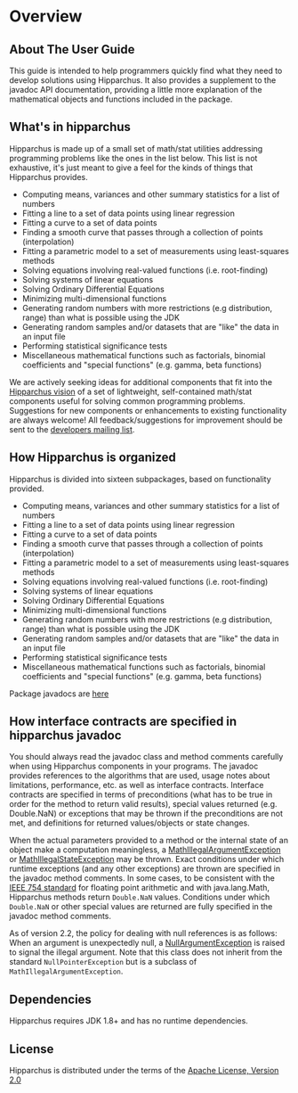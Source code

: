 <!--
 Licensed to the Hipparchus project under one or more
 contributor license agreements.  See the NOTICE file distributed with
 this work for additional information regarding copyright ownership.
 The Hipparchus project licenses this file to You under the Apache License, Version 2.0
 (the "License"); you may not use this file except in compliance with
 the License.  You may obtain a copy of the License at

      http://www.apache.org/licenses/LICENSE-2.0

 Unless required by applicable law or agreed to in writing, software
 distributed under the License is distributed on an "AS IS" BASIS,
 WITHOUT WARRANTIES OR CONDITIONS OF ANY KIND, either express or implied.
 See the License for the specific language governing permissions and
 limitations under the License.
-->
# Overview

## About The User Guide
This guide is intended to help programmers quickly find what they need to develop
solutions using Hipparchus.  It also provides a supplement to the javadoc API documentation,
providing a little more explanation of the mathematical objects and functions included
in the package.



## What's in hipparchus
Hipparchus is made up of a small set of math/stat utilities addressing
programming problems like the ones in the list below.  This list is not exhaustive,
it's just meant to give a feel for the kinds of things that Hipparchus provides.
* Computing means, variances and other summary statistics for a list of numbers
* Fitting a line to a set of data points using linear regression
* Fitting a curve to a set of data points
* Finding a smooth curve that passes through a collection of points (interpolation)
* Fitting a parametric model to a set of measurements using least-squares methods
* Solving equations involving real-valued functions (i.e. root-finding)
* Solving systems of linear equations
* Solving Ordinary Differential Equations
* Minimizing multi-dimensional functions
* Generating random numbers with more restrictions (e.g distribution, range) than what is possible using the JDK
* Generating random samples and/or datasets that are "like" the data in an input file
* Performing statistical significance tests
* Miscellaneous mathematical functions such as factorials, binomial coefficients and "special functions" (e.g. gamma, beta functions)

We are actively seeking ideas for additional components that fit into the
[Hipparchus vision](index.html#summary) of a set of lightweight,
self-contained math/stat components useful for solving common programming problems.
Suggestions for new components or enhancements to existing functionality are always welcome!
All feedback/suggestions for improvement should be sent to the
[developers mailing list](mail-lists.html).



## How Hipparchus is organized
Hipparchus is divided into sixteen subpackages, based on functionality provided.
* Computing means, variances and other summary statistics for a list of numbers
* Fitting a line to a set of data points using linear regression
* Fitting a curve to a set of data points
* Finding a smooth curve that passes through a collection of points (interpolation)
* Fitting a parametric model to a set of measurements using least-squares methods
* Solving equations involving real-valued functions (i.e. root-finding)
* Solving systems of linear equations
* Solving Ordinary Differential Equations
* Minimizing multi-dimensional functions
* Generating random numbers with more restrictions (e.g distribution, range) than what is possible using the JDK
* Generating random samples and/or datasets that are "like" the data in an input file
* Performing statistical significance tests
* Miscellaneous mathematical functions such as factorials, binomial coefficients and "special functions" (e.g. gamma, beta functions)

Package javadocs are [here](apidocs/index.html)



## How interface contracts are specified in hipparchus javadoc
You should always read the javadoc class and method comments carefully when using
Hipparchus components in your programs.  The javadoc provides references to the algorithms
that are used, usage notes about limitations, performance, etc. as well as interface contracts.
Interface contracts are specified in terms of preconditions (what has to be true in order
for the method to return valid results), special values returned (e.g. Double.NaN)
or exceptions that may be thrown if the preconditions are not met, and definitions for returned
values/objects or state changes.

When the actual parameters provided to a method or the internal state of an object
make a computation meaningless, a
[MathIllegalArgumentException](apidocs/org/hipparchus/exception/MathIllegalArgumentException.html)
or
[MathIllegalStateException](apidocs/org/hipparchus/exception/MathIllegalStateException.html)
may be thrown. Exact conditions under which runtime
exceptions (and any other exceptions) are thrown are specified in the javadoc method
comments.
In some cases, to be consistent with the [IEEE 754 standard](http://grouper.ieee.org/groups/754/)
for floating point arithmetic and with java.lang.Math, Hipparchus
methods return `Double.NaN` values. Conditions under which `Double.NaN`
or other special values are returned are fully specified in the javadoc method comments.

As of version 2.2, the policy for dealing with null references is as
follows: When an argument is unexpectedly null, a
[NullArgumentException](apidocs/org/hipparchus/exception/NullArgumentException.html)
is raised to signal the illegal argument. Note that this
class does not inherit from the standard `NullPointerException` but is a subclass
of `MathIllegalArgumentException`.



## Dependencies
Hipparchus requires JDK 1.8+ and has no runtime dependencies.



## License
Hipparchus is distributed under the terms of the [Apache License, Version 2.0](license.html)

